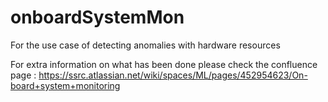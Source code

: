 # onboardSystemMon
For the use case of detecting anomalies with hardware resources

For extra information on what has been done please check the confluence page : 
https://ssrc.atlassian.net/wiki/spaces/ML/pages/452954623/On-board+system+monitoring
